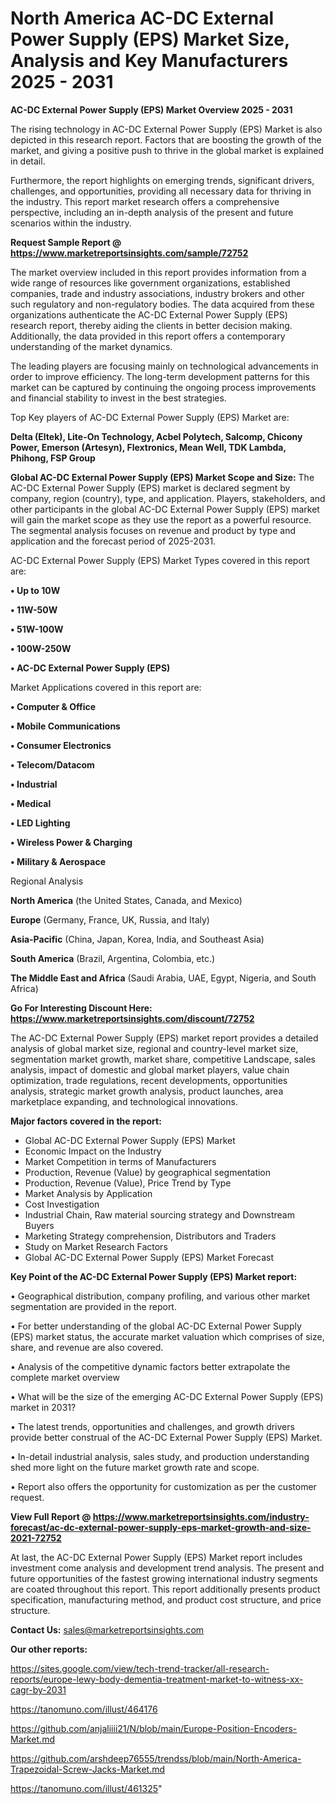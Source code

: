 # North America AC-DC External Power Supply (EPS) Market Size, Analysis and Key Manufacturers 2025 - 2031

<Strong> AC-DC External Power Supply (EPS) Market Overview 2025 - 2031</strong>

The rising technology in AC-DC External Power Supply (EPS) Market is also depicted in this research report. Factors that are boosting the growth of the market, and giving a positive push to thrive in the global market is explained in detail.

Furthermore, the report highlights on emerging trends, significant drivers, challenges, and opportunities, providing all necessary data for thriving in the industry. This report market research offers a comprehensive perspective, including an in-depth analysis of the present and future scenarios within the industry.

<strong>Request Sample Report @ <a href=https://www.marketreportsinsights.com/sample/72752>https://www.marketreportsinsights.com/sample/72752</a></strong>

The market overview included in this report provides information from a wide range of resources like government organizations, established companies, trade and industry associations, industry brokers and other such regulatory and non-regulatory bodies. The data acquired from these organizations authenticate the AC-DC External Power Supply (EPS) research report, thereby aiding the clients in better decision making. Additionally, the data provided in this report offers a contemporary understanding of the market dynamics.

The leading players are focusing mainly on technological advancements in order to improve efficiency. The long-term development patterns for this market can be captured by continuing the ongoing process improvements and financial stability to invest in the best strategies.

Top Key players of AC-DC External Power Supply (EPS) Market are:

<strong>Delta (Eltek), Lite-On Technology, Acbel Polytech, Salcomp, Chicony Power, Emerson (Artesyn), Flextronics, Mean Well, TDK Lambda, Phihong, FSP Group</strong>

<strong><b>Global AC-DC External Power Supply (EPS) Market Scope and Size:</b></strong>
The AC-DC External Power Supply (EPS) market is declared segment by company, region (country), type, and application. Players, stakeholders, and other participants in the global AC-DC External Power Supply (EPS) market will gain the market scope as they use the report as a powerful resource. The segmental analysis focuses on revenue and product by type and application and the forecast period of 2025-2031.

AC-DC External Power Supply (EPS) Market Types covered in this report are:

<strong>• Up to 10W

• 11W-50W

• 51W-100W

• 100W-250W

• AC-DC External Power Supply (EPS)</strong>

Market Applications covered in this report are:

<strong>• Computer & Office

• Mobile Communications

• Consumer Electronics

• Telecom/Datacom

• Industrial

• Medical

• LED Lighting

• Wireless Power & Charging

• Military & Aerospace</strong> 

Regional Analysis

<strong>North America</strong> (the United States, Canada, and Mexico)

<strong>Europe</strong> (Germany, France, UK, Russia, and Italy)

<strong>Asia-Pacific</strong> (China, Japan, Korea, India, and Southeast Asia)

<strong>South America</strong> (Brazil, Argentina, Colombia, etc.)

<strong>The Middle East and Africa</strong> (Saudi Arabia, UAE, Egypt, Nigeria, and South Africa)

<strong>Go For Interesting Discount Here: <a href=https://www.marketreportsinsights.com/discount/72752>https://www.marketreportsinsights.com/discount/72752</a></strong>

The AC-DC External Power Supply (EPS) market report provides a detailed analysis of global market size, regional and country-level market size, segmentation market growth, market share, competitive Landscape, sales analysis, impact of domestic and global market players, value chain optimization, trade regulations, recent developments, opportunities analysis, strategic market growth analysis, product launches, area marketplace expanding, and technological innovations.

<strong><b>Major factors covered in the report:</b></strong>
<ul>
  <li>Global AC-DC External Power Supply (EPS) Market </li>
  <li>Economic Impact on the Industry</li>
  <li>Market Competition in terms of Manufacturers</li>
  <li>Production, Revenue (Value) by geographical segmentation</li>
  <li>Production, Revenue (Value), Price Trend by Type</li>
  <li>Market Analysis by Application</li>
  <li>Cost Investigation</li>
  <li>Industrial Chain, Raw material sourcing strategy and Downstream Buyers</li>
  <li>Marketing Strategy comprehension, Distributors and Traders</li>
  <li>Study on Market Research Factors</li>
  <li>Global AC-DC External Power Supply (EPS) Market Forecast</li>
</ul>

<strong><b>Key Point of the AC-DC External Power Supply (EPS) Market report:</b></strong>

• Geographical distribution, company profiling, and various other market segmentation are provided in the report.

• For better understanding of the global AC-DC External Power Supply (EPS) market status, the accurate market valuation which comprises of size, share, and revenue are also covered.

• Analysis of the competitive dynamic factors better extrapolate the complete market overview

• What will be the size of the emerging AC-DC External Power Supply (EPS) market in 2031?

• The latest trends, opportunities and challenges, and growth drivers provide better construal of the AC-DC External Power Supply (EPS) Market.

• In-detail industrial analysis, sales study, and production understanding shed more light on the future market growth rate and scope.

• Report also offers the opportunity for customization as per the customer request.

<strong><b>View Full Report @ <a href=https://www.marketreportsinsights.com/industry-forecast/ac-dc-external-power-supply-eps-market-growth-and-size-2021-72752>https://www.marketreportsinsights.com/industry-forecast/ac-dc-external-power-supply-eps-market-growth-and-size-2021-72752</a></b></strong>


At last, the AC-DC External Power Supply (EPS) Market report includes investment come analysis and development trend analysis. The present and future opportunities of the fastest growing international industry segments are coated throughout this report. This report additionally presents product specification, manufacturing method, and product cost structure, and price structure.

<strong>Contact Us:</strong>
sales@marketreportsinsights.com

<strong>Our other reports:</strong>

<a href=https://sites.google.com/view/tech-trend-tracker/all-research-reports/europe-lewy-body-dementia-treatment-market-to-witness-xx-cagr-by-2031>https://sites.google.com/view/tech-trend-tracker/all-research-reports/europe-lewy-body-dementia-treatment-market-to-witness-xx-cagr-by-2031</a>

<a href=https://tanomuno.com/illust/464176>https://tanomuno.com/illust/464176</a>

<a href=https://github.com/anjaliiii21/N/blob/main/Europe-Position-Encoders-Market.md>https://github.com/anjaliiii21/N/blob/main/Europe-Position-Encoders-Market.md</a>

<a href=https://github.com/arshdeep76555/trendss/blob/main/North-America-Trapezoidal-Screw-Jacks-Market.md>https://github.com/arshdeep76555/trendss/blob/main/North-America-Trapezoidal-Screw-Jacks-Market.md</a>

<a href=https://tanomuno.com/illust/461325>https://tanomuno.com/illust/461325</a>"

